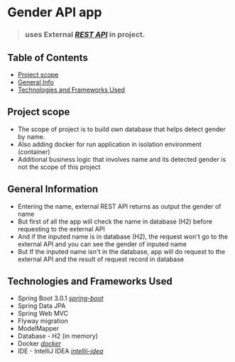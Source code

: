 # Gender API app
> ### uses External [_REST API_](https://genderize.io/)  in project. 

## Table of Contents
* [Project scope](#project-scope)
* [General Info](#general-information)
* [Technologies and Frameworks Used](#technologies-and-frameworks-used)



## Project scope
- The scope of project is to build own database that helps detect gender by name.
- Also adding docker for run application in isolation environment (container)
- Additional business logic that involves name and its detected gender is not the scope of this project

## General Information
- Entering the name, external REST API returns as output the gender of name
- But first of all the app will check the name in database (H2) before requesting to the external API
- And if the inputed name is in database (H2), the request won't go to the external API and you can see the gender of inputed name
- But If the inputed name isn't in the database, app will do request to the external API and the result of request record in database

## Technologies and Frameworks Used
- Spring Boot 3.0.1 [_spring-boot_](https://spring.io/projects/spring-boot)
- Spring Data JPA
- Spring Web MVC
- Flyway migration
- ModelMapper
- Database - H2 (in memory)
- Docker [_docker_](https://www.docker.com/)
- IDE - IntelliJ IDEA [_intellij-idea_](https://www.jetbrains.com/)
